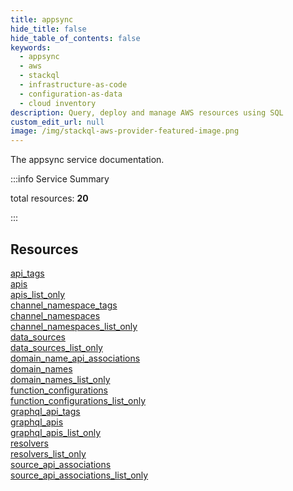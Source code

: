 ```yaml
---
title: appsync
hide_title: false
hide_table_of_contents: false
keywords:
  - appsync
  - aws
  - stackql
  - infrastructure-as-code
  - configuration-as-data
  - cloud inventory
description: Query, deploy and manage AWS resources using SQL
custom_edit_url: null
image: /img/stackql-aws-provider-featured-image.png
---
```


The appsync service documentation.

:::info Service Summary

<div class="row">
<div class="providerDocColumn">
<span>total resources:&nbsp;<b>20</b></span><br />
</div>
</div>

:::

## Resources
<div class="row">
<div class="providerDocColumn">
<a href="/services/appsync/api_tags/">api_tags</a><br />
<a href="/services/appsync/apis/">apis</a><br />
<a href="/services/appsync/apis_list_only/">apis_list_only</a><br />
<a href="/services/appsync/channel_namespace_tags/">channel_namespace_tags</a><br />
<a href="/services/appsync/channel_namespaces/">channel_namespaces</a><br />
<a href="/services/appsync/channel_namespaces_list_only/">channel_namespaces_list_only</a><br />
<a href="/services/appsync/data_sources/">data_sources</a><br />
<a href="/services/appsync/data_sources_list_only/">data_sources_list_only</a><br />
<a href="/services/appsync/domain_name_api_associations/">domain_name_api_associations</a><br />
<a href="/services/appsync/domain_names/">domain_names</a>
</div>
<div class="providerDocColumn">
<a href="/services/appsync/domain_names_list_only/">domain_names_list_only</a><br />
<a href="/services/appsync/function_configurations/">function_configurations</a><br />
<a href="/services/appsync/function_configurations_list_only/">function_configurations_list_only</a><br />
<a href="/services/appsync/graphql_api_tags/">graphql_api_tags</a><br />
<a href="/services/appsync/graphql_apis/">graphql_apis</a><br />
<a href="/services/appsync/graphql_apis_list_only/">graphql_apis_list_only</a><br />
<a href="/services/appsync/resolvers/">resolvers</a><br />
<a href="/services/appsync/resolvers_list_only/">resolvers_list_only</a><br />
<a href="/services/appsync/source_api_associations/">source_api_associations</a><br />
<a href="/services/appsync/source_api_associations_list_only/">source_api_associations_list_only</a>
</div>
</div>